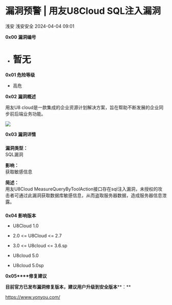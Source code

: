 #  漏洞预警 | 用友U8Cloud SQL注入漏洞   
浅安  浅安安全   2024-04-04 09:01  
  
**0x00 漏洞编号**  
- # 暂无  
  
**0x01 危险等级**  
- 高危  
  
**0x02 漏洞概述**  
  
用友U8 cloud是一款集成的企业资源计划解决方案，旨在帮助不断发展的企业同步前后端业务功能。  
  
![](https://mmbiz.qpic.cn/sz_mmbiz_png/7stTqD182SXoaRemR3mxsuiciaUbPcWn9jsiaZ70u94EB6R9eOgsPln1PWpP3MSljJmZEwZYep2iakwjxN7DsbXlfg/640?wx_fmt=other&wxfrom=5&wx_lazy=1&wx_co=1&tp=webp "")  
  
**0x03 漏洞详情**  
###   
###   
  
**漏洞类型：**  
SQL漏洞  
  
**影响：**  
获取敏感信息  
  
**简述：**  
用友U8Cloud MeasureQueryByToolAction接口存在sql注入漏洞，未授权的攻击者可通过此漏洞获取数据库敏感信息，从而盗取服务器数据，造成服务器信息泄露。  
###   
  
**0x04 影响版本**  
- U8Cloud 1.0  
  
- 2.0 <= U8Cloud <= 2.7  
  
- 3.0 <= U8cloud <= 3.6.sp  
  
- U8cloud 5.0  
  
- U8cloud 5.0sp  
  
**0x05****修复建议**  
  
**目前官方已发布漏洞修复版本，建议用户升级到安全版本****：**  
  
https://www.yonyou.com/  
  
  
  
